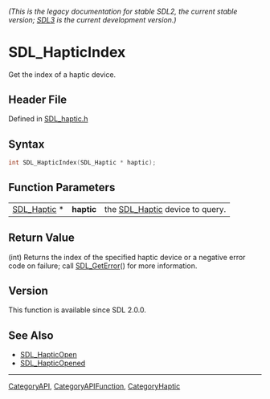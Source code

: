 ###### (This is the legacy documentation for stable SDL2, the current stable version; [SDL3](https://wiki.libsdl.org/SDL3/) is the current development version.)
# SDL_HapticIndex

Get the index of a haptic device.

## Header File

Defined in [SDL_haptic.h](https://github.com/libsdl-org/SDL/blob/SDL2/include/SDL_haptic.h)

## Syntax

```c
int SDL_HapticIndex(SDL_Haptic * haptic);
```

## Function Parameters

|                            |            |                                               |
| -------------------------- | ---------- | --------------------------------------------- |
| [SDL_Haptic](SDL_Haptic) * | **haptic** | the [SDL_Haptic](SDL_Haptic) device to query. |

## Return Value

(int) Returns the index of the specified haptic device or a negative error
code on failure; call [SDL_GetError](SDL_GetError)() for more information.

## Version

This function is available since SDL 2.0.0.

## See Also

- [SDL_HapticOpen](SDL_HapticOpen)
- [SDL_HapticOpened](SDL_HapticOpened)

----
[CategoryAPI](CategoryAPI), [CategoryAPIFunction](CategoryAPIFunction), [CategoryHaptic](CategoryHaptic)

